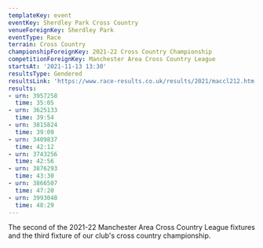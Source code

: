 ```yaml
---
templateKey: event
eventKey: Sherdley Park Cross Country
venueForeignKey: Sherdley Park
eventType: Race
terrain: Cross Country
championshipForeignKey: 2021-22 Cross Country Championship
competitionForeignKey: Manchester Area Cross Country League
startsAt: '2021-11-13 13:30'
resultsType: Gendered
resultsLink: 'https://www.race-results.co.uk/results/2021/maccl212.htm'
results:
- urn: 3957258
  time: 35:05
- urn: 3625133
  time: 39:54
- urn: 3815824
  time: 39:09
- urn: 3409837
  time: 42:12
- urn: 3743256
  time: 42:56
- urn: 3876293
  time: 43:30
- urn: 3866507
  time: 47:20
- urn: 3993048
  time: 48:29
---
```

The second of the 2021-22 Manchester Area Cross Country League fixtures and
the third fixture of our club's cross country championship.
